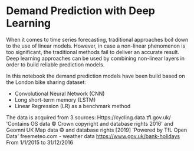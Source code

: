 # Demand Prediction with Deep Learning

When it comes to time series forecasting, traditional approaches boil down to the use of linear models. However, in case a non-linear phenomenon is too significant, the traditional methods fail to deliver an accurate result. Deep learning approaches can be used by combining non-linear layers in order to build reliable prediction models.

In this notebook the demand prediction models have been build based on the London bike sharing dataset: 
- Convolutional Neural Network (CNN)
- Long short-term memory (LSTM)
- Linear Regression (LR) as a benchmark method

The data is acquired from 3 sources:
Https://cycling.data.tfl.gov.uk/ 'Contains OS data © Crown copyright and database rights 2016' and Geomni UK Map data © and database rights [2019] 'Powered by TfL Open Data'
freemeteo.com - weather data
https://www.gov.uk/bank-holidays
From 1/1/2015 to 31/12/2016
